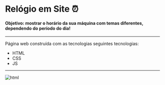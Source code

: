# Relógio em Site :alarm_clock:
 #### **Objetivo: mostrar o horário da sua máquina com temas diferentes, dependendo do período do dia!**
 ---
 Página web construída com as tecnologias seguintes tecnologias:
 * HTML
 * CSS
 * JS 
 ---
 ![html](https://apexensino.com.br/wp-content/uploads/2017/11/html-css-javascript.jpg)
